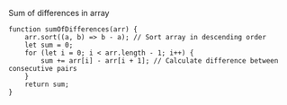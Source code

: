 Sum of differences in array

    function sumOfDifferences(arr) {
        arr.sort((a, b) => b - a); // Sort array in descending order
        let sum = 0;
        for (let i = 0; i < arr.length - 1; i++) {
            sum += arr[i] - arr[i + 1]; // Calculate difference between consecutive pairs
        }
        return sum;
    }
